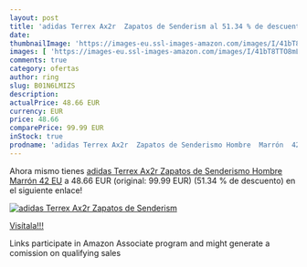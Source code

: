 ```yaml
---
layout: post
title: 'adidas Terrex Ax2r  Zapatos de Senderism al 51.34 % de descuento'
date: 
thumbnailImage: 'https://images-eu.ssl-images-amazon.com/images/I/41bT8TTO8mL._SL200_.jpg'
images: [ 'https://images-eu.ssl-images-amazon.com/images/I/41bT8TTO8mL._SL200_.jpg' ]
comments: true
category: ofertas
author: ring
slug: B01N6LMIZS
description:
actualPrice: 48.66 EUR
currency: EUR
price: 48.66
comparePrice: 99.99 EUR
inStock: true
prodname: 'adidas Terrex Ax2r  Zapatos de Senderismo Hombre  Marrón  42 EU'
---
```


Ahora mismo tienes [adidas Terrex Ax2r  Zapatos de Senderismo Hombre  Marrón  42 EU](https://www.amazon.es/dp/B01N6LMIZS/?tag=tolees-21) a 48.66 EUR (original: 99.99 EUR) (51.34 %  de descuento) en el siguiente enlace!

[![adidas Terrex Ax2r  Zapatos de Senderism](https://images-eu.ssl-images-amazon.com/images/I/41bT8TTO8mL._SL200_.jpg)](https://www.amazon.es/dp/B01N6LMIZS/?tag=tolees-21)

[Visítala!!!](https://www.amazon.es/dp/B01N6LMIZS/?tag=tolees-21)

Links participate in Amazon Associate program and might generate a comission on qualifying sales
